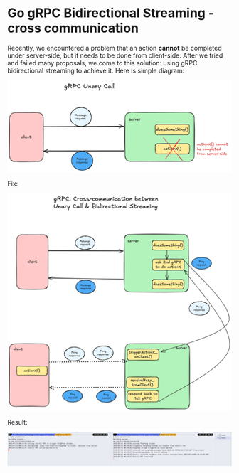 # Go gRPC Bidirectional Streaming - cross communication

Recently, we encountered a problem that an action **cannot** be completed under server-side, but it needs to be done from client-side. After we tried and failed many proposals, we come to this solution: using gRPC bidirectional streaming to achieve it. Here is simple diagram:

<img src="https://github.com/nvbien2000/go-cross-grpc-streaming/raw/main/assets/unary.png" />

Fix:

<img src="https://github.com/nvbien2000/go-cross-grpc-streaming/raw/main/assets/cross-communication.png" />

Result:

<img src="https://github.com/nvbien2000/go-cross-grpc-streaming/raw/main/assets/result.png" />